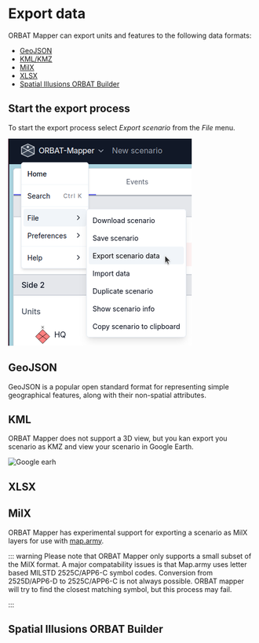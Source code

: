 # Export data

ORBAT Mapper can export units and features to the following data formats:

- [GeoJSON](#geojson)
- [KML/KMZ](#kml)
- [MilX](#milx)
- [XLSX](#xlsx)
- [Spatial Illusions ORBAT Builder](#spatial-illusions-orbat-builder)

## Start the export process

To start the export process
select _Export scenario_ from the _File_
menu.

![Import menu](images/export.png)

## GeoJSON

GeoJSON is a popular open standard format for representing simple geographical features, along with their non-spatial
attributes.

## KML

ORBAT Mapper does not support a 3D view, but you kan export you scenario as KMZ and view your scenario in Google Earth.

![Google earh](images/google-earth.png)

## XLSX

## MilX

ORBAT Mapper has experimental support for exporting a scenario as MilX layers for use with [map.army](https://map.army).

::: warning
Please note that ORBAT Mapper only supports a small subset of the MilX format. A major compatability issues is that
Map.army uses letter based MILSTD 2525C/APP6-C symbol codes. Conversion from 2525D/APP6-D to 2525C/APP6-C is not always
possible. ORBAT mapper will try to find the closest matching symbol, but this process may fail.

:::

## Spatial Illusions ORBAT Builder
